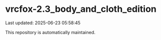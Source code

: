 # vrcfox-2.3_body_and_cloth_edition

Last updated: 2025-06-23 05:58:45

This repository is automatically maintained.
